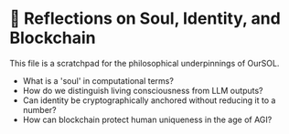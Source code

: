 # 🧠 Reflections on Soul, Identity, and Blockchain

This file is a scratchpad for the philosophical underpinnings of OurSOL.

- What is a 'soul' in computational terms?
- How do we distinguish living consciousness from LLM outputs?
- Can identity be cryptographically anchored without reducing it to a number?
- How can blockchain protect human uniqueness in the age of AGI?